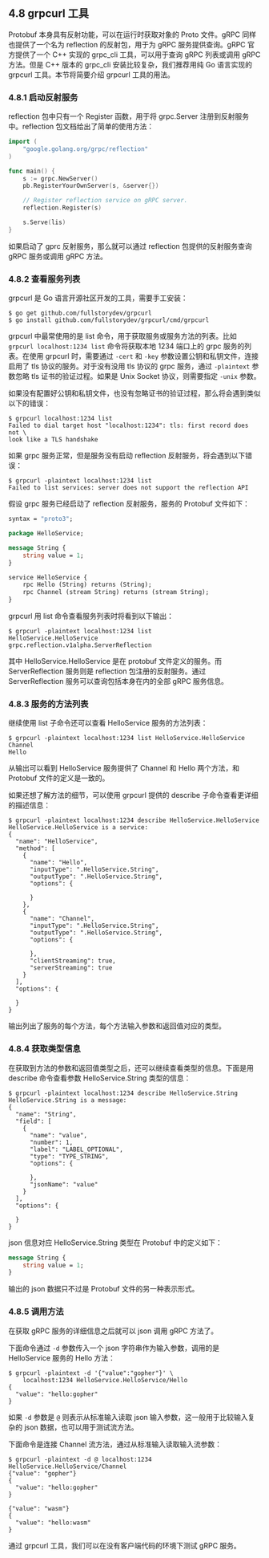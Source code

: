 
## 4.8 grpcurl 工具

Protobuf 本身具有反射功能，可以在运行时获取对象的 Proto 文件。gRPC 同样也提供了一个名为 reflection 的反射包，用于为 gRPC 服务提供查询。gRPC 官方提供了一个 C++ 实现的 grpc_cli 工具，可以用于查询 gRPC 列表或调用 gRPC 方法。但是 C++ 版本的 grpc_cli 安装比较复杂，我们推荐用纯 Go 语言实现的 grpcurl 工具。本节将简要介绍 grpcurl 工具的用法。

### 4.8.1 启动反射服务

reflection 包中只有一个 Register 函数，用于将 grpc.Server 注册到反射服务中。reflection 包文档给出了简单的使用方法：

```go
import (
	"google.golang.org/grpc/reflection"
)

func main() {
	s := grpc.NewServer()
	pb.RegisterYourOwnServer(s, &server{})

	// Register reflection service on gRPC server.
	reflection.Register(s)

	s.Serve(lis)
}
```

如果启动了 gprc 反射服务，那么就可以通过 reflection 包提供的反射服务查询 gRPC 服务或调用 gRPC 方法。

### 4.8.2 查看服务列表

grpcurl 是 Go 语言开源社区开发的工具，需要手工安装：

```
$ go get github.com/fullstorydev/grpcurl
$ go install github.com/fullstorydev/grpcurl/cmd/grpcurl
```

grpcurl 中最常使用的是 list 命令，用于获取服务或服务方法的列表。比如 `grpcurl localhost:1234 list` 命令将获取本地 1234 端口上的 grpc 服务的列表。在使用 grpcurl 时，需要通过 `-cert` 和 `-key` 参数设置公钥和私钥文件，连接启用了 tls 协议的服务。对于没有没用 tls 协议的 grpc 服务，通过 `-plaintext` 参数忽略 tls 证书的验证过程。如果是 Unix Socket 协议，则需要指定 `-unix` 参数。

如果没有配置好公钥和私钥文件，也没有忽略证书的验证过程，那么将会遇到类似以下的错误：

```shell
$ grpcurl localhost:1234 list
Failed to dial target host "localhost:1234": tls: first record does not \
look like a TLS handshake
```

如果 grpc 服务正常，但是服务没有启动 reflection 反射服务，将会遇到以下错误：

```shell
$ grpcurl -plaintext localhost:1234 list
Failed to list services: server does not support the reflection API
```

假设 grpc 服务已经启动了 reflection 反射服务，服务的 Protobuf 文件如下：

```protobuf
syntax = "proto3";

package HelloService;

message String {
	string value = 1;
}

service HelloService {
	rpc Hello (String) returns (String);
	rpc Channel (stream String) returns (stream String);
}
```

grpcurl 用 list 命令查看服务列表时将看到以下输出：

```shell
$ grpcurl -plaintext localhost:1234 list
HelloService.HelloService
grpc.reflection.v1alpha.ServerReflection
```

其中 HelloService.HelloService 是在 protobuf 文件定义的服务。而 ServerReflection 服务则是 reflection 包注册的反射服务。通过 ServerReflection 服务可以查询包括本身在内的全部 gRPC 服务信息。

### 4.8.3 服务的方法列表

继续使用 list 子命令还可以查看 HelloService 服务的方法列表：

```shell
$ grpcurl -plaintext localhost:1234 list HelloService.HelloService
Channel
Hello
```

从输出可以看到 HelloService 服务提供了 Channel 和 Hello 两个方法，和 Protobuf 文件的定义是一致的。

如果还想了解方法的细节，可以使用 grpcurl 提供的 describe 子命令查看更详细的描述信息：

```
$ grpcurl -plaintext localhost:1234 describe HelloService.HelloService
HelloService.HelloService is a service:
{
  "name": "HelloService",
  "method": [
    {
      "name": "Hello",
      "inputType": ".HelloService.String",
      "outputType": ".HelloService.String",
      "options": {

      }
    },
    {
      "name": "Channel",
      "inputType": ".HelloService.String",
      "outputType": ".HelloService.String",
      "options": {

      },
      "clientStreaming": true,
      "serverStreaming": true
    }
  ],
  "options": {

  }
}
```

输出列出了服务的每个方法，每个方法输入参数和返回值对应的类型。


### 4.8.4 获取类型信息

在获取到方法的参数和返回值类型之后，还可以继续查看类型的信息。下面是用 describe 命令查看参数 HelloService.String 类型的信息：

```shell
$ grpcurl -plaintext localhost:1234 describe HelloService.String
HelloService.String is a message:
{
  "name": "String",
  "field": [
    {
      "name": "value",
      "number": 1,
      "label": "LABEL_OPTIONAL",
      "type": "TYPE_STRING",
      "options": {

      },
      "jsonName": "value"
    }
  ],
  "options": {

  }
}
```

json 信息对应 HelloService.String 类型在 Protobuf 中的定义如下：

```protobuf
message String {
	string value = 1;
}
```

输出的 json 数据只不过是 Protobuf 文件的另一种表示形式。

### 4.8.5 调用方法

在获取 gRPC 服务的详细信息之后就可以 json 调用 gRPC 方法了。

下面命令通过 `-d` 参数传入一个 json 字符串作为输入参数，调用的是 HelloService 服务的 Hello 方法：

```shell
$ grpcurl -plaintext -d '{"value":"gopher"}' \
	localhost:1234 HelloService.HelloService/Hello
{
  "value": "hello:gopher"
}
```

如果 `-d` 参数是 `@` 则表示从标准输入读取 json 输入参数，这一般用于比较输入复杂的 json 数据，也可以用于测试流方法。

下面命令是连接 Channel 流方法，通过从标准输入读取输入流参数：

```shell
$ grpcurl -plaintext -d @ localhost:1234 HelloService.HelloService/Channel
{"value": "gopher"}
{
  "value": "hello:gopher"
}

{"value": "wasm"}
{
  "value": "hello:wasm"
}
```

通过 grpcurl 工具，我们可以在没有客户端代码的环境下测试 gRPC 服务。
